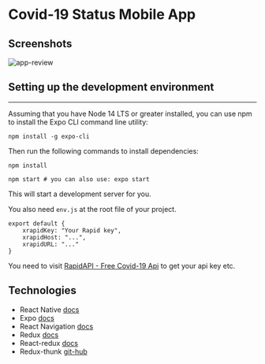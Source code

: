 # Covid-19 Status Mobile App

## Screenshots

![app-review](https://user-images.githubusercontent.com/93818025/182182128-c718e649-f254-4af0-8c56-dc45124d7e8b.jpg)

## Setting up the development environment

---

Assuming that you have Node 14 LTS or greater installed, you can use npm to install the Expo CLI command line utility:

```
npm install -g expo-cli
```

Then run the following commands to install dependencies:

```
npm install

npm start # you can also use: expo start
```

This will start a development server for you.

You also need `env.js` at the root file of your project.

```
export default {
    xrapidKey: "Your Rapid key",
    xrapidHost: "...",
    xrapidURL: "..."
}
```

You need to visit [RapidAPI - Free Covid-19 Api](https://rapidapi.com/api-sports/api/covid-193) to get your api key etc.

## Technologies

- React Native [docs](https://reactnative.dev/docs/getting-started)
- Expo [docs](https://docs.expo.dev/)
- React Navigation [docs](https://reactnavigation.org/docs/getting-started/)
- Redux [docs](https://redux.js.org/introduction/getting-started)
- React-redux [docs](https://react-redux.js.org/introduction/getting-started)
- Redux-thunk [git-hub](https://github.com/reduxjs/redux-thunk)

